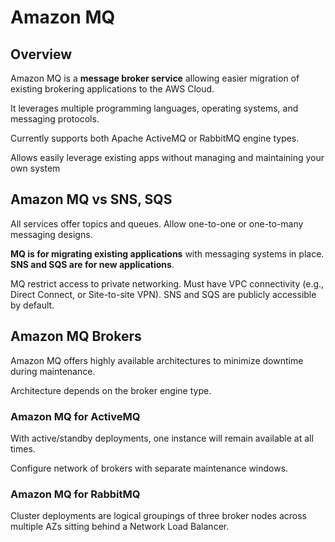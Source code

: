 # Amazon MQ

## Overview

Amazon MQ is a **message broker service** allowing easier migration of existing brokering applications to the AWS Cloud.

It leverages multiple programming languages, operating systems, and messaging protocols.

Currently supports both Apache ActiveMQ or RabbitMQ engine types.

Allows easily leverage existing apps without managing and maintaining your own system


## Amazon MQ vs SNS, SQS

All services offer topics and queues. Allow one-to-one or one-to-many messaging designs.

**MQ is for migrating existing applications** with messaging systems in place. **SNS and SQS are for new applications**.

MQ restrict access to private networking. Must have VPC connectivity (e.g., Direct Connect, or Site-to-site VPN). SNS and SQS are publicly accessible by default.


## Amazon MQ Brokers

Amazon MQ offers highly available architectures to minimize downtime during maintenance.

Architecture depends on the broker engine type.

### Amazon MQ for ActiveMQ

With active/standby deployments, one instance will remain available at all times.

Configure network of brokers with separate maintenance windows.

### Amazon MQ for RabbitMQ

Cluster deployments are logical groupings of three broker nodes across multiple AZs sitting behind a Network Load Balancer.
